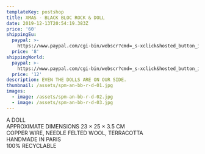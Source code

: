 ```yaml
---
templateKey: postshop
title: XMAS - BLACK BLOC ROCK & DOLL
date: 2019-12-13T20:54:19.383Z
price: '60'
shippingEu:
  paypal: >-
    https://www.paypal.com/cgi-bin/webscr?cmd=_s-xclick&hosted_button_id=LSVHWTUD2Y23Y
  price: '8'
shippingWorld:
  paypal: >-
    https://www.paypal.com/cgi-bin/webscr?cmd=_s-xclick&hosted_button_id=SF8FGHCK76VWJ
  price: '12'
description: EVEN THE DOLLS ARE ON OUR SIDE.
thumbnail: /assets/spm-an-bb-r-d-01.jpg
images:
  - image: /assets/spm-an-bb-r-d-02.jpg
  - image: /assets/spm-an-bb-r-d-03.jpg
---
```

A DOLL
\
APPROXIMATE DIMENSIONS 23 × 25 × 3.5 CM
\
COPPER WIRE, NEEDLE FELTED WOOL, TERRACOTTA
\
HANDMADE IN PARIS
\
100% RECYCLABLE
